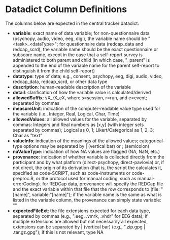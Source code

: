 # Datadict Column Definitions

The columns below are expected in the central tracker datadict:

* **variable**: exact name of data variable; for non-questionnaire data (psychopy, audio, video, eeg, digi), the variable name should be "\<task\>_\<dataType\>"; for questionnaire data (redcap_data and redcap_scrd), the variable name should be the exact questionnaire or subscore name, except in the case that a self-report survey is administered to both parent and child (in which case, "_parent" is appended to the end of the variable name for the parent self-report to distinguish it from the child self-report)
* **datatype**: type of data; e.g., consent, psychopy, eeg, digi, audio, video, redcap_data, redcap_scrd, or other data type
* **description**: human-readable description of the variable
* **detail**: clarification of how the variable value is calculated/derived
* **allowedSuffix**: sX_rX_eX, where s=session, r=run, and e=event; separated by commas
* **measureUnit**: indication of the computer-readable value type used for the variable (i.e., Integer, Real, Logical, Char, Time)
* **allowedValues**: all allowed values for the variable, separated by commas: Integers and Real numbers as [x,y] (with integer sets separated by commas); Logical as 0, 1; Likert/Categorical as 1, 2, 3; Char as "text"
* **valueInfo**: indication of the meanings of the allowed values; categorical-type options may be separated by \| (vertical bar) or ; (semicolon)
* **naValueType**: indication of how NA values are flagged (NA, NaN, etc.)
* **provenance**: indication of whether variable is collected directly from the participant and by what platform (direct-psychopy, direct-pavlovia) or, if not direct, the origin of its derivation (that is, the script the calculates it, specified as code-SCRIPT, such as code-instruments or code-preproc.R, or the protocol used for manual coding, such as manual-errorCoding). for REDCap data, provenance will specify the REDCap file and the exact variable within that file that the row corresponds to (file: "[name]", variable:"[name]"); if the variable name is the same as what is listed in the variable column, the provenance can simply state variable: ""
* **expectedFileExt**: the file extensions expected for each data type, separated by commas (e.g., ".eeg, .vmrk, .vhdr" for EEG data); if multiple extensions are allowed but not necessarily all expected, extensions can be separated by \| (vertical bar) (e.g., ".zip.gpg \| .tar.gz.gpg"); if this is not relevant, type NA
